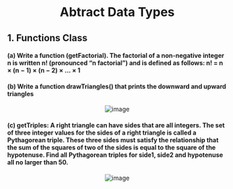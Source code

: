 <h1 align="center">Abtract Data Types</h1>

## 1.	Functions Class
#### (a)	Write a function (getFactorial). The factorial of a non-negative integer n is written n! (pronounced “n factorial”) and is defined as follows: n! = n × (n − 1) × (n − 2) × ... × 1

#### (b)	Write a function drawTriangles() that prints the downward and upward triangles
<div align="center">
  <img src="https://github.com/K-Hyeon/Algorithm_Study/assets/63723227/5d76abf3-b346-46bd-b37c-0312d682b6de" alt="image">
</div>


#### (c)	getTriples: A right triangle can have sides that are all integers. The set of three integer values for the sides of a right triangle is called a Pythagorean triple. These three sides must satisfy the relationship that the sum of the squares of two of the sides is equal to the square of the hypotenuse. Find all Pythagorean triples for side1, side2 and hypotenuse all no larger than 50.
<div align="center">
  <img src="https://github.com/K-Hyeon/Algorithm_Study/assets/63723227/37b66ad4-144a-4e87-b7d9-c3cf3cd46736" alt="image">
</div>
